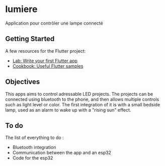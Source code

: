 # lumiere

Application pour contrôler une lampe connecté

## Getting Started

A few resources for the Flutter project:

- [Lab: Write your first Flutter app](https://docs.flutter.dev/get-started/codelab)
- [Cookbook: Useful Flutter samples](https://docs.flutter.dev/cookbook)


## Objectives
This apps aims to control adressable LED projects. The projects can be connected using bluetooth to the phone, and then allows multiple controls such as light level or color.
The first integration of it is with a small bedside lamp, used as an alarm to wake up with a "rising sun" effect.

## To do

The list of everything to do :
-   Bluetooth integration
-   Communication between the app and an esp32
-   Code for the esp32
